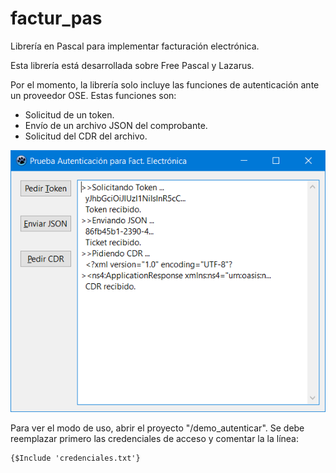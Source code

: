 # factur_pas

Librería en Pascal para implementar facturación electrónica.

Esta librería está desarrollada sobre Free Pascal y Lazarus.

Por el momento, la  librería solo incluye las funciones de autenticación ante un proveedor OSE. Estas funciones son:

* Solicitud de un token.
* Envío de un archivo JSON del comprobante.
* Solicitud del CDR del archivo.

![Autenticación](https://github.com/t-edson/factur_pas/blob/main/screen1.png "Autenticación")

Para ver el modo de uso, abrir el proyecto "/demo_autenticar". Se debe reemplazar primero las credenciales de acceso y comentar la la línea:

```
{$Include 'credenciales.txt'}
```
